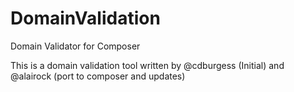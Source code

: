 DomainValidation
================

Domain Validator for Composer

This is a domain validation tool written by @cdburgess (Initial) and @alairock (port to composer and updates)
